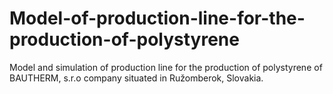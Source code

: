# Model-of-production-line-for-the-production-of-polystyrene
Model and simulation of production line for the production of polystyrene of BAUTHERM, s.r.o company situated in Ružomberok, Slovakia.

